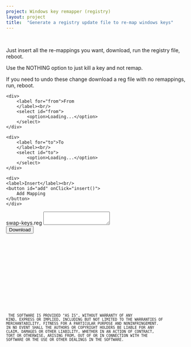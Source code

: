 ```yaml
---
project: Windows key remapper (registry)
layout: project
title:  "Generate a registry update file to re-map windows keys"
---
```


<script src="/assets/scancode.js"></script>


<link href="/assets/css/scancode.css" type="text/css">
<div id="scancode">

<br/>
<p>Just insert all the re-mappings you want, download, run the registry file, reboot.</p>

<p>Use the NOTHING option to just kill a key and not remap.</p>

<p>If you need to undo these change download a reg file with no remappings, run, reboot.</p>

<div class="hcon">

    <div>
        <label for="from">From
        </label><br/>
        <select id="from">
            <option>Loading...</option>
        </select>
    </div>

    <div>
        <label for="to">To
        </label><br/>
        <select id="to">
            <option>Loading...</option>
        </select>
    </div>

    <div>
    <label>Insert</label><br/>
    <button id="add" onClick="insert()">
        Add Mapping
    </button>
    </div>



</div>

<div id="result-container">
    <span>swap-keys.reg</span>
    <textarea readonly autocomplete="false" id="result">
    </textarea>
</div>

<div class="right">
<button title="After downloading double click the file to run, accept the pop-up, and restart" onClick="download()">Download</button>
</div>


<ul id="mappings">
</ul>

</div>

<br/><br/><br/><br/><br/><br/>
<br/><br/><br/><br/><br/><br/>
<code><small>
THE SOFTWARE IS PROVIDED "AS IS", WITHOUT WARRANTY OF ANY KIND, EXPRESS OR IMPLIED, INCLUDING BUT NOT LIMITED TO THE WARRANTIES OF MERCHANTABILITY, FITNESS FOR A PARTICULAR PURPOSE AND NONINFRINGEMENT. IN NO EVENT SHALL THE AUTHORS OR COPYRIGHT HOLDERS BE LIABLE FOR ANY CLAIM, DAMAGES OR OTHER LIABILITY, WHETHER IN AN ACTION OF CONTRACT, TORT OR OTHERWISE, ARISING FROM, OUT OF OR IN CONNECTION WITH THE SOFTWARE OR THE USE OR OTHER DEALINGS IN THE SOFTWARE.
</small></code>